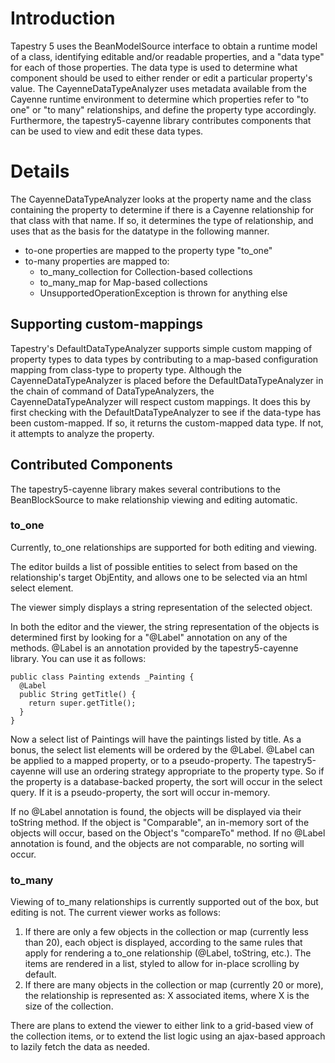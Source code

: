 # Introduction #

Tapestry 5 uses the BeanModelSource interface to obtain a runtime model of a class, identifying editable and/or readable properties, and a "data type" for each of those properties.  The data type is used to determine what component should be used to either render or edit a particular property's value.  The CayenneDataTypeAnalyzer uses metadata available from the Cayenne runtime environment to determine which properties refer to "to one" or "to many" relationships, and define the property type accordingly.  Furthermore, the tapestry5-cayenne library contributes components that can be used to view and edit these data types.

# Details #

The CayenneDataTypeAnalyzer looks at the property name and the class containing the property to determine if there is a Cayenne relationship for that class with that name.  If so, it determines the type of relationship, and uses that as the basis for the datatype in the following manner.

  * to-one properties are mapped to the property type "to\_one"
  * to-many properties are mapped to:
    * to\_many\_collection for Collection-based collections
    * to\_many\_map for Map-based collections
    * UnsupportedOperationException is thrown for anything else

## Supporting custom-mappings ##

Tapestry's DefaultDataTypeAnalyzer supports simple custom mapping of property types to data types by contributing to a map-based configuration mapping from class-type to property type. Although the CayenneDataTypeAnalyzer is placed before the DefaultDataTypeAnalyzer in the chain of command of DataTypeAnalyzers, the CayenneDataTypeAnalyzer will respect custom mappings.  It does this by first checking with the DefaultDataTypeAnalyzer to see if the data-type has been custom-mapped.  If so, it returns the custom-mapped data type.  If not, it attempts to analyze the property.

## Contributed Components ##

The tapestry5-cayenne library makes several contributions to the BeanBlockSource to make relationship viewing and editing automatic.

### to\_one ###

Currently, to\_one relationships are supported for both editing and viewing.

The editor builds a list of possible entities to select from based on the relationship's target ObjEntity, and allows one to be selected via an html select element.

The viewer simply displays a string representation of the selected object.

In both the editor and the viewer, the string representation of the objects is determined first by looking for a "@Label" annotation on any of the methods.  @Label is an annotation provided by the tapestry5-cayenne library. You can use it as follows:

```
public class Painting extends _Painting {
  @Label
  public String getTitle() {
    return super.getTitle();
  }
}
```

Now a select list of Paintings will have the paintings listed by title.  As a bonus, the select list elements will be ordered by the @Label.  @Label can be applied to a mapped property, or to a pseudo-property.  The tapestry5-cayenne will use an ordering strategy appropriate to the property type.  So if the property is a database-backed property, the sort will occur in the select query.  If it is a pseudo-property, the sort will occur in-memory.

If no @Label annotation is found, the objects will be displayed via their toString method. If the object is "Comparable", an in-memory sort of the objects will occur, based on the Object's "compareTo" method.  If no @Label annotation is found, and the objects are not comparable, no sorting will occur.

### to\_many ###

Viewing of to\_many relationships is currently supported out of the box, but editing is not.  The current viewer works as follows:

  1. If there are only a few objects in the collection or map (currently less than 20), each object is displayed, according to the same rules that apply for rendering a to\_one relationship (@Label, toString, etc.).  The items are rendered in a list, styled to allow for in-place scrolling by default.
  1. If there are many objects in the collection or map (currently 20 or more), the relationship is represented as: X associated items, where X is the size of the collection.

There are plans to extend the viewer to either link to a grid-based view of the collection items, or to extend the list logic using an ajax-based approach to lazily fetch the data as needed.